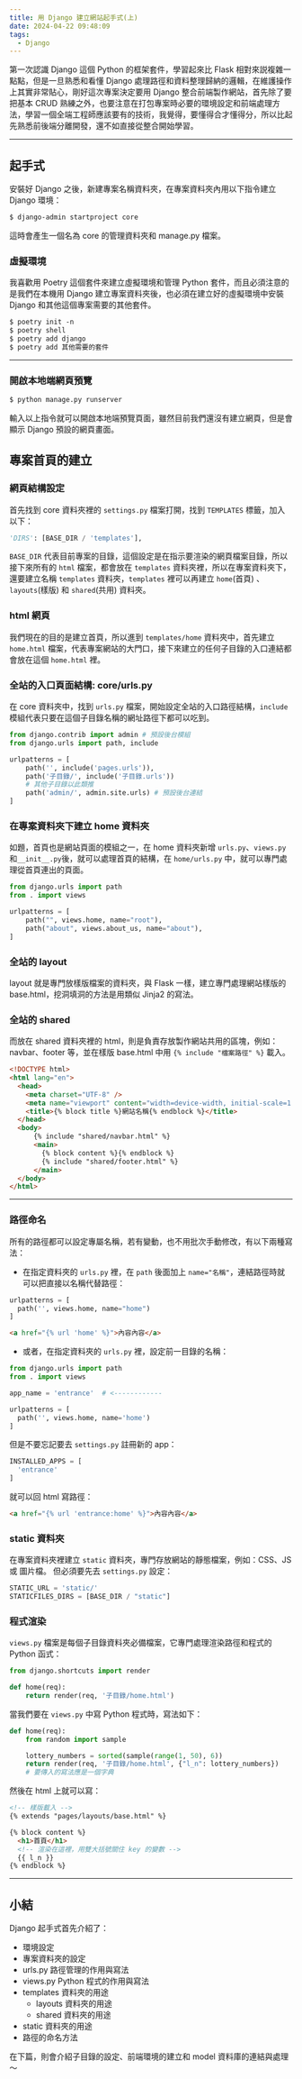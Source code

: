```yaml
---
title: 用 Django 建立網站起手式(上)
date: 2024-04-22 09:48:09
tags:
  - Django
---
```

第一次認識 Django 這個 Python 的框架套件，學習起來比 Flask 相對來説複雜一點點，但是一旦熟悉和看懂 Django 處理路徑和資料整理歸納的邏輯，在維護操作上其實非常貼心，剛好這次專案決定要用 Django 整合前端製作網站，首先除了要把基本 CRUD 熟練之外，也要注意在打包專案時必要的環境設定和前端處理方法，學習一個全端工程師應該要有的技術，我覺得，要懂得合才懂得分，所以比起先熟悉前後端分離開發，還不如直接從整合開始學習。
<!-- more -->

---
## 起手式
安裝好 Django 之後，新建專案名稱資料夾，在專案資料夾內用以下指令建立 Django 環境：
```md
$ django-admin startproject core
```
這時會產生一個名為 core 的管理資料夾和 manage.py 檔案。

### 虛擬環境
我喜歡用 Poetry 這個套件來建立虛擬環境和管理 Python 套件，而且必須注意的是我們在本機用 Django 建立專案資料夾後，也必須在建立好的虛擬環境中安裝 Django 和其他這個專案需要的其他套件。
```md
$ poetry init -n
$ poetry shell
$ poetry add django
$ poetry add 其他需要的套件
```


---
### 開啟本地端網頁預覽
```md
$ python manage.py runserver
```
輸入以上指令就可以開啟本地端預覽頁面，雖然目前我們還沒有建立網頁，但是會顯示 Django 預設的網頁畫面。

## 專案首頁的建立
### 網頁結構設定
首先找到 core 資料夾裡的 `settings.py` 檔案打開，找到 `TEMPLATES` 標籤，加入以下：
```py
'DIRS': [BASE_DIR / 'templates'],
```
`BASE_DIR` 代表目前專案的目錄，這個設定是在指示要渲染的網頁檔案目錄，所以接下來所有的 `html` 檔案，都會放在 `templates` 資料夾裡，所以在專案資料夾下，還要建立名稱 `templates` 資料夾，`templates` 裡可以再建立 `home`(首頁) 、 `layouts`(樣版) 和 `shared`(共用) 資料夾。

### html 網頁
我們現在的目的是建立首頁，所以進到 `templates/home` 資料夾中，首先建立 `home.html` 檔案，代表專案網站的大門口，接下來建立的任何子目錄的入口連結都會放在這個 `home.html` 裡。 

### 全站的入口頁面結構: core/urls.py
在 core 資料夾中，找到 `urls.py` 檔案，開始設定全站的入口路徑結構，`include` 模組代表只要在這個子目錄名稱的網址路徑下都可以吃到。
```py
from django.contrib import admin # 預設後台模組
from django.urls import path, include

urlpatterns = [
    path('', include('pages.urls')),
    path('子目錄/', include('子目錄.urls'))
    # 其他子目錄以此類推
    path('admin/', admin.site.urls) # 預設後台連結
]
```
### 在專案資料夾下建立 home 資料夾
如題，首頁也是網站頁面的模組之一，在 home 資料夾新增 `urls.py`、`views.py`和`__init__.py`後，就可以處理首頁的結構，在 `home/urls.py` 中，就可以專門處理從首頁連出的頁面。
```py
from django.urls import path
from . import views

urlpatterns = [
    path("", views.home, name="root"),
    path("about", views.about_us, name="about"),
]

```
### 全站的 layout
layout 就是專門放樣版檔案的資料夾，與 Flask 一樣，建立專門處理網站樣版的 base.html，挖洞填洞的方法是用類似 Jinja2 的寫法。

### 全站的 shared
而放在 shared 資料夾裡的 html，則是負責存放製作網站共用的區塊，例如：navbar、footer 等，並在樣版 base.html 中用 `{% include "檔案路徑" %}` 載入。

```html
<!DOCTYPE html>
<html lang="en">
  <head>
    <meta charset="UTF-8" />
    <meta name="viewport" content="width=device-width, initial-scale=1.0" />
    <title>{% block title %}網站名稱{% endblock %}</title>
  </head>
  <body>
      {% include "shared/navbar.html" %}
      <main>
        {% block content %}{% endblock %}
        {% include "shared/footer.html" %}
      </main>
  </body>
</html>
```

---
### 路徑命名
所有的路徑都可以設定專屬名稱，若有變動，也不用批次手動修改，有以下兩種寫法：
  - 在指定資料夾的 `urls.py` 裡，在 `path` 後面加上 `name="名稱"`，連結路徑時就可以把直接以名稱代替路徑：
  ```py
  urlpatterns = [
    path('', views.home, name="home")
  ]
  ```
  ```html
  <a href="{% url 'home' %}">內容內容</a>
  ```
  - 或者，在指定資料夾的 `urls.py` 裡，設定前一目錄的名稱：
  ```py
  from django.urls import path
  from . import views

  app_name = 'entrance'  # <------------

  urlpatterns = [
    path('', views.home, name='home')
  ]
  ```
  但是不要忘記要去 `settings.py` 註冊新的 app：
  ```py
  INSTALLED_APPS = [
	'entrance'
  ]
  ```
  就可以回 html 寫路徑：
  ```html
  <a href="{% url 'entrance:home' %}">內容內容</a>
  ```

### static 資料夾
在專案資料夾裡建立 `static` 資料夾，專門存放網站的靜態檔案，例如：CSS、JS 或 圖片檔。
但必須要先去 `settings.py` 設定：
```py
STATIC_URL = 'static/'
STATICFILES_DIRS = [BASE_DIR / "static"]
```

### 程式渲染
`views.py` 檔案是每個子目錄資料夾必備檔案，它專門處理渲染路徑和程式的 Python 函式：
```py
from django.shortcuts import render

def home(req):
    return render(req, '子目錄/home.html')
```
當我們要在 `views.py` 中寫 Python 程式時，寫法如下：
```py
def home(req):
    from random import sample

    lottery_numbers = sorted(sample(range(1, 50), 6))
    return render(req, '子目錄/home.html', {"l_n": lottery_numbers})
    # 要傳入的寫法應是一個字典
```
然後在 html 上就可以寫：
```html
<!-- 樣版載入 -->
{% extends "pages/layouts/base.html" %}

{% block content %}
  <h1>首頁</h1>
  <!-- 渲染在這裡，用雙大括號關住 key 的變數 -->
  {{ l_n }}
{% endblock %}
```


---
## 小結
Django 起手式首先介紹了：
  - 環境設定
  - 專案資料夾的設定
  - urls.py 路徑管理的作用與寫法
  - views.py Python 程式的作用與寫法
  - templates 資料夾的用途
    - layouts 資料夾的用途
    - shared 資料夾的用途
  - static 資料夾的用途
  - 路徑的命名方法

  在下篇，則會介紹子目錄的設定、前端環境的建立和 model 資料庫的連結與處理～